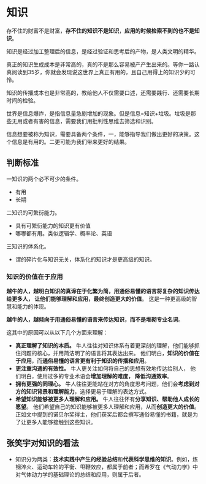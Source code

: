 # 知识

存不住的财富不是财富，**存不住的知识不是知识**，**应用的时候检索不到的也不是知识**。

知识是经过加工整理后的信息，是经过验证和思考后的产物，是人类文明的精华。

真正的知识生成成本是非常高的，真的不是那么容易被产产生出来的。等你一路认真阅读到35岁，你就会发现说这世界上真正有用的，且自己用得上的知识少的可怜。

知识的传播成本也是非常高的，教给他人不仅需要口述，还需要践行、还需要长期时间的检验。

世界是信息爆炸，是指信息量急剧增加的现象。但是信息=知识+垃圾。垃圾是那些无用或者有害的信息，需要我们用批判性思维去筛选和识别。

信息想要被称为知识，需要具备两个条件，一，能够指导我们做出更好的决策。这个信息是有用的。二更可能为我们带来更好的结果。

## 判断标准

一知识的两个必不可少的条件。

* 有用
* 长期

二知识的可繁衍能力。

* 具有可繁衍能力的知识更有价值
* 哪哪都有用。类似逻辑学、概率论、英语

三知识的体系化。

* 谓的碎片化与知识无关，体系化的知识才是更高级的知识。

### 知识的价值在于应用

**越牛的人，越明白知识的真谛在于化繁为简，用通俗易懂的语言将复杂的知识传达给更多人， 让他们能够理解和应用，最终创造更大的价值**。  这是一种更高级的智慧和能力的体现。

**越牛的人，越倾向于用通俗易懂的语言来传达知识，而不是堆砌专业名词**。

这其中的原因可以从以下几个方面来理解：

- **真正理解了知识的本质。** 牛人往往对知识体系有着更深刻的理解，他们能够抓住问题的核心，并用简洁明了的语言将其表达出来。 他们明白，**知识的价值在于应用**，而**通俗易懂的语言更有利于知识的传播和应用**。
- **更注重沟通的有效性。** 牛人更关注如何将自己的思想有效地传达给别人， 他们明白，使用过多的专业术语会**增加理解的难度， 降低沟通效率**。
- **拥有更强的同理心。** 牛人往往更能站在对方的角度思考问题，他们会**考虑到对方的知识背景和理解能力**，选择更易于理解的表达方式。
- **希望知识能够被更多人理解和应用。**  牛人往往怀有**分享知识、帮助他人成长的愿望**。  他们希望自己的知识能够被更多人理解和应用，从而**创造更大的价值**。 正如文中提到的诺贝尔奖得主，他们获奖后都会撰写通俗易懂的书籍，就是为了让更多人能够接触到这些知识。

## 张笑宇对知识的看法

* 知识分为两类：**技术实践中产生的经验总结**和**代表科学思维的知识**。例如，炼钢淬火、运动车轮的平衡、甩鞭效应，都属于前者；而希罗在《气动力学》中对气体动力学的基础理论的总结和应用，则属于后者。

  


